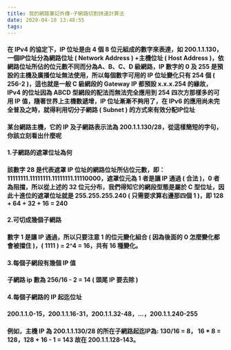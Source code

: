 ```yaml
---
title: 我的網路筆記外傳-子網路切割快速計算法
date: 2020-04-10 13:48:55
tags:
---
```


#### 在 IPv4 的協定下，IP 位址是由 4 個 8 位元組成的數字來表達，如 200.1.1.130，一個IP位址分為網路位址 ( Network Address ) +主機位址 ( Host Address )，依網路位址所佔的位元數不同而分為A、B、C、D 級網路，IP 數字的 0 及 255 是預設的主機及廣播位址無法使用，所以每個數字可用的 IP 位址變化只有 254 個 ( 256-2 )，這也就是一般 C 級網段的 Gateway IP 都預設 x.x.x.254 的緣故，IPv4 的位址因為 ABCD 型網段的配法而無法完全應用到 254 四次方那樣多的可用 IP 值，隨著世界上主機數遞增，IP 位址漸漸不夠用了，在 IPv6 的應用尚未完全普及之時，就得利用切分子網路 ( Subnet ) 的方式來有效分配IP位址

<!-- more -->

#### 某台網路主機，它的 IP 及子網路表示法為 200.1.1.130/28，從這樣簡短的字句，你該立刻看出什麼呢

#### 1.子網路的遮罩位址為何
#### 該數字 28 是代表遮罩 IP 位址的網路位址所佔位元數，即：11111111.11111111.11111111.11110000，遮罩位元為 1 者是讓 IP 通過 ( 合法 )，0 者為阻擋，所以從上述的 32 位元分布，我們得知它的網段型態是屬於 C 型位址，因此十進位的遮罩位址就是 255.255.255.240 ( 只需要求算右邊那四個 1 )，即 128 + 64 + 32 + 16 = 240

#### 2.可切成幾個子網路
#### 數字 1 是讓 IP 通過，所以只要注意 1 的位元變化組合 ( 因為後面的 0 怎麼變化都會被擋住 )，( 1111 ) = 2^4 = 16，共有 16 種變化。

#### 3.每個子網段有幾個 IP 值
#### 子網路 ip 數為 256/16 - 2 = 14 ( 頭尾 IP 要去除 )

#### 4.每個子網路的 IP 起迄位址
#### 200.1.1.0-15，200.1.1.16-31，200.1.1.32-48，...，200.1.1.240-255
#### 例如，主機 IP 為 200.1.1.130/28 的所在子網路起迄IP為: 130/16 = 8， 16 * 8 = 128，128 + 16 - 1 = 143 故在 200.1.1.128-143。
